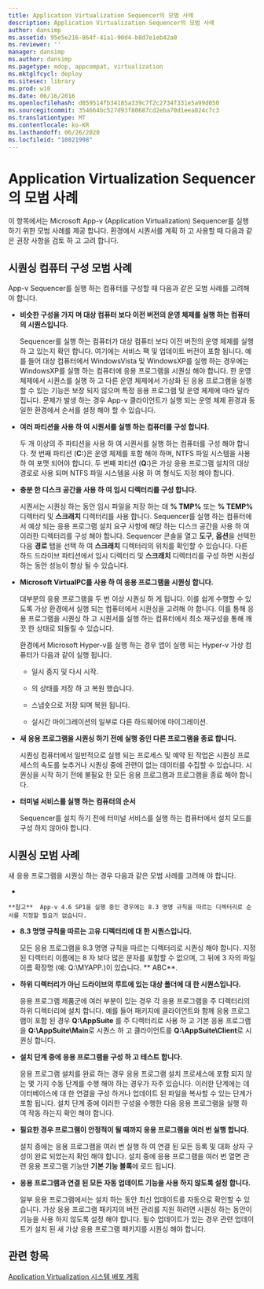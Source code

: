 ```yaml
---
title: Application Virtualization Sequencer의 모범 사례
description: Application Virtualization Sequencer의 모범 사례
author: dansimp
ms.assetid: 95e5e216-864f-41a1-90d4-b8d7e1eb42a0
ms.reviewer: ''
manager: dansimp
ms.author: dansimp
ms.pagetype: mdop, appcompat, virtualization
ms.mktglfcycl: deploy
ms.sitesec: library
ms.prod: w10
ms.date: 06/16/2016
ms.openlocfilehash: d859514fb34185a339c7f2c2734f331e5a99d050
ms.sourcegitcommit: 354664bc527d93f80687cd2eba70d1eea024c7c3
ms.translationtype: MT
ms.contentlocale: ko-KR
ms.lasthandoff: 06/26/2020
ms.locfileid: "10821998"
---
```

# Application Virtualization Sequencer의 모범 사례


이 항목에서는 Microsoft App-v (Application Virtualization) Sequencer를 실행 하기 위한 모범 사례를 제공 합니다. 환경에서 시퀀서를 계획 하 고 사용할 때 다음과 같은 권장 사항을 검토 하 고 고려 합니다.

## 시퀀싱 컴퓨터 구성 모범 사례


App-v Sequencer를 실행 하는 컴퓨터를 구성할 때 다음과 같은 모범 사례를 고려해 야 합니다.

-   **비슷한 구성을 가지 며 대상 컴퓨터 보다 이전 버전의 운영 체제를 실행 하는 컴퓨터의 시퀀스입니다.**

    Sequencer를 실행 하는 컴퓨터가 대상 컴퓨터 보다 이전 버전의 운영 체제를 실행 하 고 있는지 확인 합니다. 여기에는 서비스 팩 및 업데이트 버전이 포함 됩니다. 예를 들어 대상 컴퓨터에서 WindowsVista 및 WindowsXP를 실행 하는 경우에는 WindowsXP를 실행 하는 컴퓨터에 응용 프로그램을 시퀀싱 해야 합니다. 한 운영 체제에서 시퀀스를 실행 하 고 다른 운영 체제에서 가상화 된 응용 프로그램을 실행할 수 있는 기능은 보장 되지 않으며 특정 응용 프로그램 및 운영 체제에 따라 달라 집니다. 문제가 발생 하는 경우 App-v 클라이언트가 실행 되는 운영 체제 환경과 동일한 환경에서 순서를 설정 해야 할 수 있습니다.

-   **여러 파티션을 사용 하 여 시퀀서를 실행 하는 컴퓨터를 구성 합니다.**

    두 개 이상의 주 파티션을 사용 하 여 시퀀서를 실행 하는 컴퓨터를 구성 해야 합니다. 첫 번째 파티션 (**C:**)은 운영 체제를 포함 해야 하며, NTFS 파일 시스템을 사용 하 여 포맷 되어야 합니다. 두 번째 파티션 (**Q:**)은 가상 응용 프로그램 설치의 대상 경로로 사용 되며 NTFS 파일 시스템을 사용 하 여 형식도 지정 해야 합니다.

-   **충분 한 디스크 공간을 사용 하 여 임시 디렉터리를 구성 합니다.**

    시퀀서는 시퀀싱 하는 동안 임시 파일을 저장 하는 데 **% TMP%** 또는 **% TEMP%** 디렉터리 및 **스크래치** 디렉터리를 사용 합니다. Sequencer를 실행 하는 컴퓨터에서 예상 되는 응용 프로그램 설치 요구 사항에 해당 하는 디스크 공간을 사용 하 여 이러한 디렉터리를 구성 해야 합니다. Sequencer 콘솔을 열고 **도구**, **옵션**을 선택한 다음 **경로** 탭을 선택 하 여 **스크래치** 디렉터리의 위치를 확인할 수 있습니다. 다른 하드 드라이브 파티션에서 임시 디렉터리 및 **스크래치** 디렉터리를 구성 하면 시퀀싱 하는 동안 성능이 향상 될 수 있습니다.

-   **Microsoft VirtualPC를 사용 하 여 응용 프로그램을 시퀀싱 합니다.**

    대부분의 응용 프로그램을 두 번 이상 시퀀싱 하 게 됩니다. 이를 쉽게 수행할 수 있도록 가상 환경에서 실행 되는 컴퓨터에서 시퀀싱을 고려해 야 합니다. 이를 통해 응용 프로그램을 시퀀싱 하 고 시퀀서를 실행 하는 컴퓨터에서 최소 재구성을 통해 깨끗 한 상태로 되돌릴 수 있습니다.

    환경에서 Microsoft Hyper-v를 실행 하는 경우 앱이 실행 되는 Hyper-v 가상 컴퓨터가 다음과 같이 실행 됩니다.

    -   일시 중지 및 다시 시작.

    -   의 상태를 저장 하 고 복원 했습니다.

    -   스냅숏으로 저장 되며 복원 됩니다.

    -   실시간 마이그레이션의 일부로 다른 하드웨어에 마이그레이션.

-   **새 응용 프로그램을 시퀀싱 하기 전에 실행 중인 다른 프로그램을 종료 합니다.**

    시퀀싱 컴퓨터에서 일반적으로 실행 되는 프로세스 및 예약 된 작업은 시퀀싱 프로세스의 속도를 늦추거나 시퀀싱 중에 관련이 없는 데이터를 수집할 수 있습니다. 시퀀싱을 시작 하기 전에 불필요 한 모든 응용 프로그램과 프로그램을 종료 해야 합니다.

-   **터미널 서비스를 실행 하는 컴퓨터의 순서**

    Sequencer를 설치 하기 전에 터미널 서비스를 실행 하는 컴퓨터에서 설치 모드를 구성 하지 않아야 합니다.

## 시퀀싱 모범 사례


새 응용 프로그램을 시퀀싱 하는 경우 다음과 같은 모범 사례를 고려해 야 합니다.

-   

    **참고**  App-v 4.6 SP1을 실행 중인 경우에는 8.3 명명 규칙을 따르는 디렉터리로 순서를 지정할 필요가 없습니다.

     

-   **8.3 명명 규칙을 따르는 고유 디렉터리에 대 한 시퀀스입니다.**

    모든 응용 프로그램을 8.3 명명 규칙을 따르는 디렉터리로 시퀀싱 해야 합니다. 지정 된 디렉터리 이름에는 8 자 보다 많은 문자를 포함할 수 없으며, 그 뒤에 3 자의 파일 이름 확장명 (예: Q:\\MYAPP.)이 있습니다. ** ABC**.

-   **하위 디렉터리가 아닌 드라이브의 루트에 있는 대상 폴더에 대 한 시퀀스입니다.**

    응용 프로그램 제품군에 여러 부분이 있는 경우 각 응용 프로그램을 주 디렉터리의 하위 디렉터리에 설치 합니다. 예를 들어 패키지에 클라이언트와 함께 응용 프로그램이 포함 된 경우 **Q:\\AppSuite** 를 주 디렉터리로 사용 하 고 기본 응용 프로그램을 **Q:\\AppSuite\\Main**로 시퀀스 하 고 클라이언트를 **Q:\\AppSuite\\Client**로 시퀀싱 합니다.

-   **설치 단계 중에 응용 프로그램을 구성 하 고 테스트 합니다.**

    응용 프로그램 설치를 완료 하는 경우 응용 프로그램 설치 프로세스에 포함 되지 않는 몇 가지 수동 단계를 수행 해야 하는 경우가 자주 있습니다. 이러한 단계에는 데이터베이스에 대 한 연결을 구성 하거나 업데이트 된 파일을 복사할 수 있는 단계가 포함 됩니다. 설치 단계 중에 이러한 구성을 수행한 다음 응용 프로그램을 실행 하 여 작동 하는지 확인 해야 합니다.

-   **필요한 경우 프로그램이 안정적이 될 때까지 응용 프로그램을 여러 번 실행 합니다.**

    설치 중에는 응용 프로그램을 여러 번 실행 하 여 연결 된 모든 등록 및 대화 상자 구성이 완료 되었는지 확인 해야 합니다. 설치 중에 응용 프로그램을 여러 번 열면 관련 응용 프로그램 기능만 **기본 기능 블록**에 로드 됩니다.

-   **응용 프로그램과 연결 된 모든 자동 업데이트 기능을 사용 하지 않도록 설정 합니다.**

    일부 응용 프로그램에서는 설치 하는 동안 최신 업데이트를 자동으로 확인할 수 있습니다. 가상 응용 프로그램 패키지의 버전 관리를 지원 하려면 시퀀싱 하는 동안이 기능을 사용 하지 않도록 설정 해야 합니다. 필수 업데이트가 있는 경우 관련 업데이트가 설치 된 새 가상 응용 프로그램 패키지를 시퀀싱 해야 합니다.

## 관련 항목


[Application Virtualization 시스템 배포 계획](planning-for-application-virtualization-system-deployment.md)

 

 






